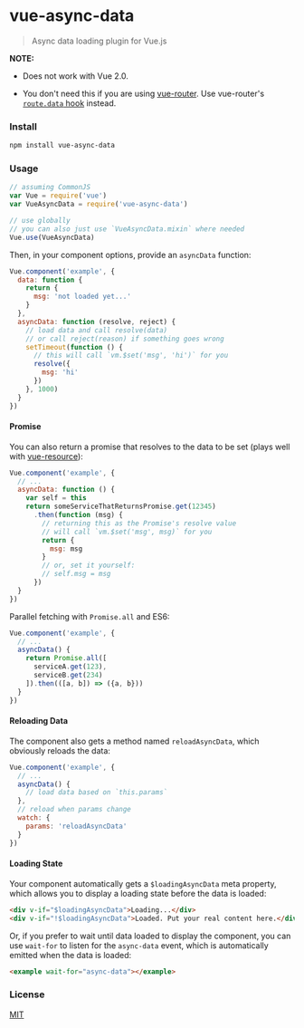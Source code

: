# vue-async-data

> Async data loading plugin for Vue.js

**NOTE:**

- Does not work with Vue 2.0.

- You don't need this if you are using [vue-router](https://github.com/vuejs/vue-router). Use vue-router's [`route.data` hook](http://router.vuejs.org/en/pipeline/data.html) instead.

### Install

``` bash
npm install vue-async-data
```

### Usage

``` js
// assuming CommonJS
var Vue = require('vue')
var VueAsyncData = require('vue-async-data')

// use globally
// you can also just use `VueAsyncData.mixin` where needed
Vue.use(VueAsyncData)
```

Then, in your component options, provide an `asyncData` function:

``` js
Vue.component('example', {
  data: function {
    return {
      msg: 'not loaded yet...'
    }
  },
  asyncData: function (resolve, reject) {
    // load data and call resolve(data)
    // or call reject(reason) if something goes wrong
    setTimeout(function () {
      // this will call `vm.$set('msg', 'hi')` for you
      resolve({
        msg: 'hi'
      })
    }, 1000)
  }
})
```

#### Promise

You can also return a promise that resolves to the data to be set (plays well with [vue-resource](https://github.com/vuejs/vue-resource)):

``` js
Vue.component('example', {
  // ...
  asyncData: function () {
    var self = this
    return someServiceThatReturnsPromise.get(12345)
      .then(function (msg) {
        // returning this as the Promise's resolve value
        // will call `vm.$set('msg', msg)` for you
        return {
          msg: msg
        }
        // or, set it yourself:
        // self.msg = msg
      })
  }
})
```

Parallel fetching with `Promise.all` and ES6:

``` js
Vue.component('example', {
  // ...
  asyncData() {
    return Promise.all([
      serviceA.get(123),
      serviceB.get(234)
    ]).then(([a, b]) => ({a, b}))
  }
})
```

#### Reloading Data

The component also gets a method named `reloadAsyncData`, which obviously reloads the data:

``` js
Vue.component('example', {
  // ...
  asyncData() {
    // load data based on `this.params`
  },
  // reload when params change
  watch: {
    params: 'reloadAsyncData'
  }
})
```

#### Loading State

Your component automatically gets a `$loadingAsyncData` meta property, which allows you to display a loading state before the data is loaded:

``` html
<div v-if="$loadingAsyncData">Loading...</div>
<div v-if="!$loadingAsyncData">Loaded. Put your real content here.</div>
```

Or, if you prefer to wait until data loaded to display the component, you can use `wait-for` to listen for the `async-data` event, which is automatically emitted when the data is loaded:

``` html
<example wait-for="async-data"></example>
```

### License

[MIT](http://opensource.org/licenses/MIT)
